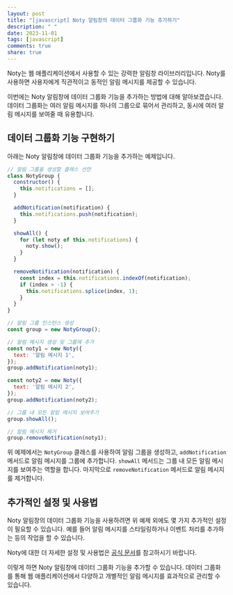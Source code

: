 ```yaml
---
layout: post
title: "[javascript] Noty 알림창의 데이터 그룹화 기능 추가하기"
description: " "
date: 2023-11-01
tags: [javascript]
comments: true
share: true
---
```


Noty는 웹 애플리케이션에서 사용할 수 있는 강력한 알림창 라이브러리입니다. Noty를 사용하면 사용자에게 직관적이고 동적인 알림 메시지를 제공할 수 있습니다.

이번에는 Noty 알림창에 데이터 그룹화 기능을 추가하는 방법에 대해 알아보겠습니다. 데이터 그룹화는 여러 알림 메시지를 하나의 그룹으로 묶어서 관리하고, 동시에 여러 알림 메시지를 보여줄 때 유용합니다.

## 데이터 그룹화 기능 구현하기

아래는 Noty 알림창에 데이터 그룹화 기능을 추가하는 예제입니다.

```javascript
// 알림 그룹을 생성할 클래스 선언
class NotyGroup {
  constructor() {
    this.notifications = [];
  }

  addNotification(notification) {
    this.notifications.push(notification);
  }

  showAll() {
    for (let noty of this.notifications) {
      noty.show();
    }
  }

  removeNotification(notification) {
    const index = this.notifications.indexOf(notification);
    if (index > -1) {
      this.notifications.splice(index, 1);
    }
  }
}

// 알림 그룹 인스턴스 생성
const group = new NotyGroup();

// 알림 메시지 생성 및 그룹에 추가
const noty1 = new Noty({
  text: '알림 메시지 1',
});
group.addNotification(noty1);

const noty2 = new Noty({
  text: '알림 메시지 2',
});
group.addNotification(noty2);

// 그룹 내 모든 알림 메시지 보여주기
group.showAll();

// 알림 메시지 제거
group.removeNotification(noty1);
```

위 예제에서는 `NotyGroup` 클래스를 사용하여 알림 그룹을 생성하고, `addNotification` 메서드로 알림 메시지를 그룹에 추가합니다. `showAll` 메서드는 그룹 내 모든 알림 메시지를 보여주는 역할을 합니다. 마지막으로 `removeNotification` 메서드로 알림 메시지를 제거합니다.

## 추가적인 설정 및 사용법

Noty 알림창의 데이터 그룹화 기능을 사용하려면 위 예제 외에도 몇 가지 추가적인 설정이 필요할 수 있습니다. 예를 들어 알림 메시지를 스타일링하거나 이벤트 처리를 추가하는 등의 작업을 할 수 있습니다.

Noty에 대한 더 자세한 설정 및 사용법은 [공식 문서](https://ned.im/noty/#/)를 참고하시기 바랍니다.

이렇게 하면 Noty 알림창에 데이터 그룹화 기능을 추가할 수 있습니다. 데이터 그룹화를 통해 웹 애플리케이션에서 다양하고 개별적인 알림 메시지를 효과적으로 관리할 수 있습니다.